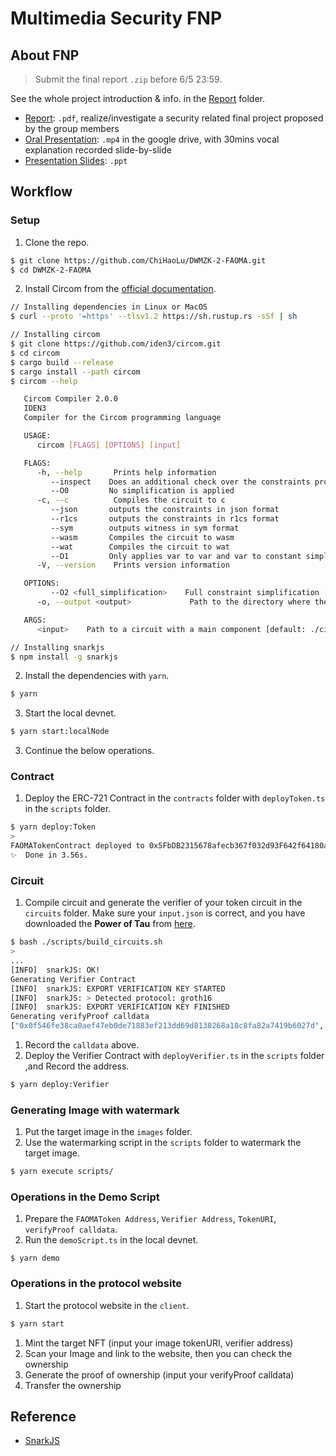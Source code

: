 # Multimedia Security FNP

## About FNP
> Submit the final report `.zip` before 6/5 23:59. 

See the whole project introduction & info. in the [Report](https://github.com/ChiHaoLu/DWMZK-2-FAOMA/blob/master/report) folder.
- [Report](): `.pdf`, realize/investigate a security related final project proposed by the group members
- [Oral Presentation](): `.mp4` in the google drive, with 30mins vocal explanation recorded slide-by-slide
- [Presentation Slides](): `.ppt`

## Workflow
### Setup

1. Clone the repo.
```sh
$ git clone https://github.com/ChiHaoLu/DWMZK-2-FAOMA.git
$ cd DWMZK-2-FAOMA
```
2. Install Circom from the [official documentation](https://docs.circom.io/getting-started/installation/).
```sh
// Installing dependencies in Linux or MacOS
$ curl --proto '=https' --tlsv1.2 https://sh.rustup.rs -sSf | sh

// Installing circom
$ git clone https://github.com/iden3/circom.git
$ cd circom
$ cargo build --release
$ cargo install --path circom
$ circom --help

   Circom Compiler 2.0.0
   IDEN3
   Compiler for the Circom programming language

   USAGE:
      circom [FLAGS] [OPTIONS] [input]

   FLAGS:
      -h, --help       Prints help information
         --inspect    Does an additional check over the constraints produced
         --O0         No simplification is applied
      -c, --c          Compiles the circuit to c
         --json       outputs the constraints in json format
         --r1cs       outputs the constraints in r1cs format
         --sym        outputs witness in sym format
         --wasm       Compiles the circuit to wasm
         --wat        Compiles the circuit to wat
         --O1         Only applies var to var and var to constant simplification
      -V, --version    Prints version information

   OPTIONS:
         --O2 <full_simplification>    Full constraint simplification [default: full]
      -o, --output <output>             Path to the directory where the output will be written [default: .]

   ARGS:
      <input>    Path to a circuit with a main component [default: ./circuit.circom]

// Installing snarkjs
$ npm install -g snarkjs
```
2. Install the dependencies with `yarn`.
```sh
$ yarn
```
3. Start the local devnet.
```sh
$ yarn start:localNode
```
3. Continue the below operations.

### Contract

1. Deploy the ERC-721 Contract in the `contracts` folder with `deployToken.ts` in the `scripts` folder.
```sh
$ yarn deploy:Token
>
FAOMATokenContract deployed to 0x5FbDB2315678afecb367f032d93F642f64180aa3
✨  Done in 3.56s.
```

### Circuit
1. Compile circuit and generate the verifier of your token circuit in the `circuits` folder. Make sure your `input.json` is correct, and you have downloaded the **Power of Tau** from [here](https://github.com/iden3/snarkjs#guide).
```sh
$ bash ./scripts/build_circuits.sh
>
...
[INFO]  snarkJS: OK!
Generating Verifier Contract
[INFO]  snarkJS: EXPORT VERIFICATION KEY STARTED
[INFO]  snarkJS: > Detected protocol: groth16
[INFO]  snarkJS: EXPORT VERIFICATION KEY FINISHED
Generating verifyProof calldata
["0x0f546fe38ca0aef47eb0de71883ef213dd69d8138268a18c8fa82a7419b6027d", "0x2c72ec1b1bd13a6a316f615544fe8d896b4051f0c61c4285c4dd075e593049dd"],[["0x1d4603fd3bf8e1267da31a500499b9a76c5b1de7de3841cf668b55d3268df275", "0x09c0ef14562ac3a62f2a261ea17f927ddf6b46cffc670e5bca6a87af48a71afd"],["0x2b4c0e56cb2a3ab1fae4ebb8d91deb08e5416792817abdf69aeae16caec4d1af", "0x102690339d0fea73f2affd5eeabe093ef30f01d61ec44ddca29bce26f040e17f"]],["0x0b90f3c442294cf76ace79615cd414290688bbb2c4f7b42360e97be58398df91", "0x2bca0766be34beba92cc7ff07918ba63e12d3925a4fb9ecc3cb095f816d55a10"],["0x0444730cff8dac3879defb6c24c6e0aa50ec55b2bd1aabe444a8e1f189e2ed62"]
```
1. Record the `calldata` above.
1. Deploy the Verifier Contract with `deployVerifier.ts` in the `scripts` folder ,and Record the address.
```sh
$ yarn deploy:Verifier
```

### Generating Image with watermark
1. Put the target image in the `images` folder.
1. Use the watermarking script in the `scripts` folder to watermark the target image.
```sh
$ yarn execute scripts/
```

### Operations in the Demo Script 
1. Prepare the `FAOMAToken Address`, `Verifier Address`, `TokenURI`, `verifyProof calldata`.
2. Run the `demoScript.ts` in the local devnet.
```
$ yarn demo
```

### Operations in the protocol website
1. Start the protocol website in the `client`.
```sh
$ yarn start
```
1. Mint the target NFT (input your image tokenURI, verifier address)
1. Scan your Image and link to the website, then you can check the ownership 
1. Generate the proof of ownership (input your verifyProof calldata)
1. Transfer the ownership

## Reference

- [SnarkJS](https://github.com/iden3/snarkjs)
